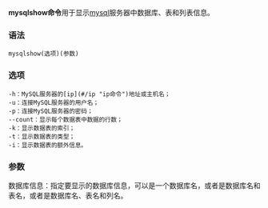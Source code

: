 **mysqlshow命令**用于显示[mysql](#/mysql "mysql命令")服务器中数据库、表和列表信息。

### 语法  

```
mysqlshow(选项)(参数)
```

### 选项  

```
-h：MySQL服务器的[ip](#/ip "ip命令")地址或主机名；
-u：连接MySQL服务器的用户名；
-p：连接MySQL服务器的密码；
--count：显示每个数据表中数据的行数；
-k：显示数据表的索引；
-t：显示数据表的类型；
-i：显示数据表的额外信息。
```

### 参数  

数据库信息：指定要显示的数据库信息，可以是一个数据库名，或者是数据库名和表名，或者是数据库名、表名和列名。